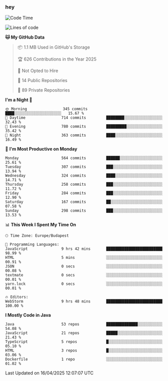 ### hey

<!--START_SECTION:waka-->
![Code Time](http://img.shields.io/badge/Code%20Time-1%2C179%20hrs%2027%20mins-blue)

![Lines of code](https://img.shields.io/badge/From%20Hello%20World%20I%27ve%20Written-2.6%20million%20lines%20of%20code-blue)

**🐱 My GitHub Data** 

> 📦 1.1 MB Used in GitHub's Storage 
 > 
> 🏆 626 Contributions in the Year 2025
 > 
> 🚫 Not Opted to Hire
 > 
> 📜 14 Public Repositories 
 > 
> 🔑 89 Private Repositories 
 > 
**I'm a Night 🦉** 

```text
🌞 Morning                345 commits         ████░░░░░░░░░░░░░░░░░░░░░   15.67 % 
🌆 Daytime                714 commits         ████████░░░░░░░░░░░░░░░░░   32.43 % 
🌃 Evening                780 commits         █████████░░░░░░░░░░░░░░░░   35.42 % 
🌙 Night                  363 commits         ████░░░░░░░░░░░░░░░░░░░░░   16.49 % 
```
📅 **I'm Most Productive on Monday** 

```text
Monday                   564 commits         ██████░░░░░░░░░░░░░░░░░░░   25.61 % 
Tuesday                  307 commits         ███░░░░░░░░░░░░░░░░░░░░░░   13.94 % 
Wednesday                324 commits         ████░░░░░░░░░░░░░░░░░░░░░   14.71 % 
Thursday                 258 commits         ███░░░░░░░░░░░░░░░░░░░░░░   11.72 % 
Friday                   284 commits         ███░░░░░░░░░░░░░░░░░░░░░░   12.90 % 
Saturday                 167 commits         ██░░░░░░░░░░░░░░░░░░░░░░░   07.58 % 
Sunday                   298 commits         ███░░░░░░░░░░░░░░░░░░░░░░   13.53 % 
```


📊 **This Week I Spent My Time On** 

```text
🕑︎ Time Zone: Europe/Budapest

💬 Programming Languages: 
JavaScript               9 hrs 42 mins       █████████████████████████   98.99 % 
HTML                     5 mins              ░░░░░░░░░░░░░░░░░░░░░░░░░   00.91 % 
JSON                     0 secs              ░░░░░░░░░░░░░░░░░░░░░░░░░   00.08 % 
textmate                 0 secs              ░░░░░░░░░░░░░░░░░░░░░░░░░   00.01 % 
yarn.lock                0 secs              ░░░░░░░░░░░░░░░░░░░░░░░░░   00.01 % 

🔥 Editors: 
WebStorm                 9 hrs 48 mins       █████████████████████████   100.00 % 
```

**I Mostly Code in Java** 

```text
Java                     53 repos            ██████████████░░░░░░░░░░░   54.08 % 
JavaScript               21 repos            █████░░░░░░░░░░░░░░░░░░░░   21.43 % 
TypeScript               5 repos             █░░░░░░░░░░░░░░░░░░░░░░░░   05.10 % 
HTML                     3 repos             █░░░░░░░░░░░░░░░░░░░░░░░░   03.06 % 
Dockerfile               1 repo              ░░░░░░░░░░░░░░░░░░░░░░░░░   01.02 % 
```




 Last Updated on 16/04/2025 12:07:07 UTC
<!--END_SECTION:waka-->
